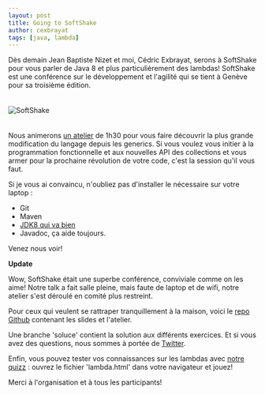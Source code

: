 ```yaml
---
layout: post
title: Going to SoftShake
author: cexbrayat
tags: [java, lambda]
---
```


Dès demain Jean Baptiste Nizet et moi, Cédric Exbrayat, serons à SoftShake pour vous parler de Java 8 et plus particulièrement des lambdas! SoftShake est une conférence sur le développement et l'agilité qui se tient à Genève pour sa troisième édition.  
<br/>
<br/>
![SoftShake](http://soft-shake.ch/images/2013/sos13-cocktail.fr.png)  
<br/>
<br/>
Nous animerons [un atelier](http://soft-shake.ch/2013/program/sessions/13_fun_prog/2013/10/24/06-Decouvrez-les-lambdas-avec-Java-8.html) de 1h30 pour vous faire découvrir la plus grande modification du langage depuis les generics. Si vous voulez vous initier à la programmation fonctionnelle et aux nouvelles API des collections et vous armer pour la prochaine révolution de votre code, c'est la session qu'il vous faut. 

Si je vous ai convaincu, n'oubliez pas d'installer le nécessaire sur votre laptop :
- Git
- Maven
- [JDK8 qui va bien](https://jdk8.java.net/download.html)
- Javadoc, ça aide toujours.

Venez nous voir!

**Update**

Wow, SoftShake était une superbe conférence, conviviale comme on les aime! Notre talk a fait salle pleine, mais faute de laptop et de wifi, notre atelier s'est déroulé en comité plus restreint.

Pour ceux qui veulent se rattraper tranquillement à la maison, voici le [repo Github](https://github.com/Ninja-Squad/ninjackaton-lambda) contenant les slides et l'atelier.

Une branche 'soluce' contient la solution aux différents exercices. Et si vous avez des questions, nous sommes à portée de [Twitter](http://twitter.com/ninjasquad).

Enfin, vous pouvez tester vos connaissances sur les lambdas avec [notre quizz](https://github.com/Ninja-Squad/ninjackaton-lambda/tree/master/slides) : ouvrez le fichier 'lambda.html' dans votre navigateur et jouez!

Merci à l'organisation et à tous les participants!
